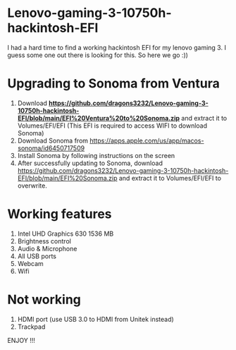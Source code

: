 # Lenovo-gaming-3-10750h-hackintosh-EFI
I had a hard time to find a working hackintosh EFI for my lenovo gaming 3. I guess some one out there is looking for this. So here we go :))

# Upgrading to Sonoma from Ventura
1. Download **https://github.com/dragons3232/Lenovo-gaming-3-10750h-hackintosh-EFI/blob/main/EFI%20Ventura%20to%20Sonoma.zip** and extract it to Volumes/EFI/EFI (This EFI is required to access WIFI to download Sonoma)
2. Download Sonoma from https://apps.apple.com/us/app/macos-sonoma/id6450717509
3. Install Sonoma by following instructions on the screen
4. After successfully updating to Sonoma, download https://github.com/dragons3232/Lenovo-gaming-3-10750h-hackintosh-EFI/blob/main/EFI%20Sonoma.zip and extract it to Volumes/EFI/EFI to overwrite.

# Working features
1. Intel UHD Graphics 630 1536 MB
2. Brightness control
3. Audio & Microphone
4. All USB ports
5. Webcam
6. Wifi

# Not working
1. HDMI port (use USB 3.0 to HDMI from Unitek instead)
2. Trackpad

ENJOY !!!
